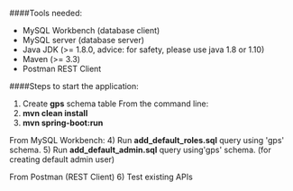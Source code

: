 ####Tools needed:
* MySQL Workbench (database client)
* MySQL server (database server)
* Java JDK (>= 1.8.0, advice: for safety, please use java 1.8 or 1.10)
* Maven (>= 3.3)
* Postman REST Client

####Steps to start the application:
1) Create __gps__ schema table
From the command line:
2) __mvn clean install__
3) __mvn spring-boot:run__

From MySQL Workbench:
4) Run __add_default_roles.sql__ query using 'gps' schema.
5) Run __add_default_admin.sql__ query using'gps' schema. (for creating default admin user)

From Postman (REST Client)
6) Test existing APIs

